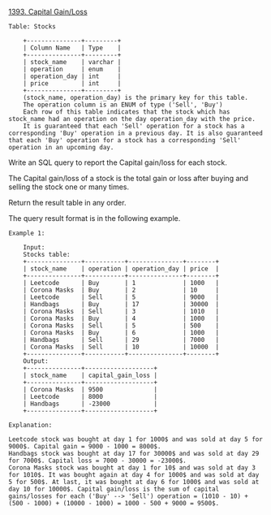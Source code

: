 <a href='https://leetcode.com/problems/capital-gainloss'> 1393. Capital Gain/Loss </a>

	Table: Stocks

		+---------------+---------+
		| Column Name   | Type    |
		+---------------+---------+
		| stock_name    | varchar |
		| operation     | enum    |
		| operation_day | int     |
		| price         | int     |
		+---------------+---------+
		(stock_name, operation_day) is the primary key for this table.
		The operation column is an ENUM of type ('Sell', 'Buy')
		Each row of this table indicates that the stock which has stock_name had an operation on the day operation_day with the price.
		It is guaranteed that each 'Sell' operation for a stock has a corresponding 'Buy' operation in a previous day. It is also guaranteed that each 'Buy' operation for a stock has a corresponding 'Sell' operation in an upcoming day.



Write an SQL query to report the Capital gain/loss for each stock.

The Capital gain/loss of a stock is the total gain or loss after buying and selling the stock one or many times.

Return the result table in any order.

The query result format is in the following example.

 

	Example 1:

		Input: 
		Stocks table:
		+---------------+-----------+---------------+--------+
		| stock_name    | operation | operation_day | price  |
		+---------------+-----------+---------------+--------+
		| Leetcode      | Buy       | 1             | 1000   |
		| Corona Masks  | Buy       | 2             | 10     |
		| Leetcode      | Sell      | 5             | 9000   |
		| Handbags      | Buy       | 17            | 30000  |
		| Corona Masks  | Sell      | 3             | 1010   |
		| Corona Masks  | Buy       | 4             | 1000   |
		| Corona Masks  | Sell      | 5             | 500    |
		| Corona Masks  | Buy       | 6             | 1000   |
		| Handbags      | Sell      | 29            | 7000   |
		| Corona Masks  | Sell      | 10            | 10000  |
		+---------------+-----------+---------------+--------+
		Output: 
		+---------------+-------------------+
		| stock_name    | capital_gain_loss |
		+---------------+-------------------+
		| Corona Masks  | 9500              |
		| Leetcode      | 8000              |
		| Handbags      | -23000            |
		+---------------+-------------------+
		
	Explanation: 
	
	Leetcode stock was bought at day 1 for 1000$ and was sold at day 5 for 9000$. Capital gain = 9000 - 1000 = 8000$.
	Handbags stock was bought at day 17 for 30000$ and was sold at day 29 for 7000$. Capital loss = 7000 - 30000 = -23000$.
	Corona Masks stock was bought at day 1 for 10$ and was sold at day 3 for 1010$. It was bought again at day 4 for 1000$ and was sold at day 5 for 500$. At last, it was bought at day 6 for 1000$ and was sold at day 10 for 10000$. Capital gain/loss is the sum of capital gains/losses for each ('Buy' --> 'Sell') operation = (1010 - 10) + (500 - 1000) + (10000 - 1000) = 1000 - 500 + 9000 = 9500$.

